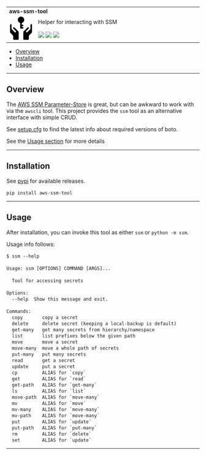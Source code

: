 <!--- This is a markdown file.  Comments look like this --->

<table width=100%>
  <tr>
    <td colspan=2><strong>
    aws-ssm-tool
      </strong>&nbsp;&nbsp;&nbsp;&nbsp;
      <small><small>
      </small></small>
    </td>
  </tr>
  <tr>
    <td width=15%><img src=img/icon.png style="width:150px"></td>
    <td>
    Helper for interacting with SSM
    <br/><br/>
    <a href=https://pypi.python.org/pypi/ssm-tool/><img src="https://img.shields.io/pypi/l/ssm-tool.svg"></a>
    <a href=https://pypi.python.org/pypi/ssm-tool/><img src="https://badge.fury.io/py/ssm-tool.svg"></a>
    <a href="https://github.com/elo-enterprises/ssm-tool/actions/workflows/python-test.yml"><img src="https://github.com/elo-enterprises/ssm-tool/actions/workflows/python-test.yml/badge.svg"></a>
    </td>
  </tr>
</table>

  * [Overview](#overview)
  * [Installation](#installation)
  * [Usage](#usage)


---------------------------------------------------------------------------------

## Overview

The [AWS SSM Parameter-Store](https://docs.aws.amazon.com/systems-manager/latest/userguide/systems-manager-parameter-store.html) is great, but can be awkward to work with via the `awscli` tool.  This project provides the `ssm` tool as an alternative interface with simple CRUD.

See [setup.cfg](setup.cfg) to find the latest info about required versions of boto.

See the [Usage section](#usage) for more details

---------------------------------------------------------------------------------

## Installation

See [pypi](https://pypi.org/project/aws-ssm-tool/) for available releases.

```
pip install aws-ssm-tool
```

---------------------------------------------------------------------------------

## Usage

After installation, you can invoke this tool as either `ssm` or `python -m ssm`.

Usage info follows:

```
$ ssm --help

Usage: ssm [OPTIONS] COMMAND [ARGS]...

  Tool for accessing secrets

Options:
  --help  Show this message and exit.

Commands:
  copy       copy a secret
  delete     delete secret (keeping a local-backup is default)
  get-many   get many secrets from hierarchy/namespace
  list       list prefixes below the given path
  move       move a secret
  move-many  move a whole path of secrets
  put-many   put many secrets
  read       get a secret
  update     put a secret
  cp         ALIAS for `copy`
  get        ALIAS for `read`
  get-path   ALIAS for `get-many`
  ls         ALIAS for `list`
  move-path  ALIAS for `move-many`
  mv         ALIAS for `move`
  mv-many    ALIAS for `move-many`
  mv-path    ALIAS for `move-many`
  put        ALIAS for `update`
  put-path   ALIAS for `put-many`
  rm         ALIAS for `delete`
  set        ALIAS for `update`
```

---------------------------------------------------------------------------------
